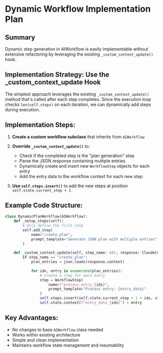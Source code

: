 # Dynamic Workflow Implementation Plan

## Summary
Dynamic step generation in AIWorkflow is easily implementable without extensive refactoring by leveraging the existing `_custom_context_update()` hook.

## Implementation Strategy: Use the _custom_context_update Hook

The simplest approach leverages the existing `_custom_context_update()` method that's called after each step completes. Since the execution loop checks `len(self.steps)` on each iteration, we can dynamically add steps during execution.

## Implementation Steps:

1. **Create a custom workflow subclass** that inherits from `AIWorkflow`

2. **Override `_custom_context_update()`** to:
   - Check if the completed step is the "plan generation" step
   - Parse the JSON response containing multiple entries
   - Dynamically create and insert new `WorkflowStep` objects for each entry
   - Add the entry data to the workflow context for each new step

3. **Use `self.steps.insert()`** to add the new steps at position `self.state.current_step + 1`

## Example Code Structure:
```python
class DynamicPlanWorkflow(AIWorkflow):
    def _setup_steps(self):
        # Only define the first step
        self.add_step(
            name="create_plan",
            prompt_template="Generate JSON plan with multiple entries"
        )
    
    def _custom_context_update(self, step_name: str, response: ClaudeCodeResponse):
        if step_name == "create_plan":
            plan_entries = json.loads(response.content)
            
            for idx, entry in enumerate(plan_entries):
                # Create a step for each entry
                step = WorkflowStep(
                    name=f"process_entry_{idx}",
                    prompt_template="Process entry: {entry_data}"
                )
                self.steps.insert(self.state.current_step + 1 + idx, step)
                self.state.context[f"entry_data_{idx}"] = entry
```

## Key Advantages:
- No changes to base `AIWorkflow` class needed
- Works within existing architecture
- Simple and clean implementation
- Maintains workflow state management and resumability